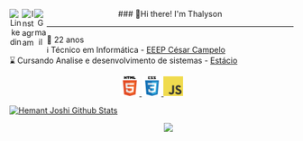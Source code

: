 <p align="center">
  ### 👤Hi there! I'm Thalyson 
  <a href="https://www.linkedin.com/in/thalyson-oliveira-4b5548167/">
    <img align="left" alt="Linkedin" width="22px" src="https://cdn.jsdelivr.net/npm/simple-icons@v3/icons/linkedin.svg" />
  </a>
  <a href="https://www.instagram.com/thalysonoliveira150/">
    <img align="left" alt="Instagram" width="22px" src="https://cdn.jsdelivr.net/npm/simple-icons@v3/icons/instagram.svg" />
  </a>
  <a href="#">
    <img align="left" alt="Gmail" width="22px" src="https://cdn.jsdelivr.net/npm/simple-icons@v3/icons/gmail.svg" />
  </a><hr>
</p>

📅 22 anos <br> 
ℹ️ Técnico em Informática - <a href="https://www.facebook.com/eeepccampelo"/> EEEP César Campelo</a> <br>
⌛ Cursando Analise e desenvolvimento de sistemas - <a href="https://portal.estacio.br/?estado=CE"/> Estácio <br>


<p align="center">
  <img height="35" src="https://raw.githubusercontent.com/github/explore/80688e429a7d4ef2fca1e82350fe8e3517d3494d/topics/html/html.png" style="max-width:100%;">
  <img height="35" src="https://raw.githubusercontent.com/github/explore/80688e429a7d4ef2fca1e82350fe8e3517d3494d/topics/css/css.png" style="max-width:100%;">
  <img height="35" src="https://raw.githubusercontent.com/github/explore/80688e429a7d4ef2fca1e82350fe8e3517d3494d/topics/javascript/javascript.png" style="max-width:100%;">
</p>


![Hemant Joshi Github Stats](https://github-readme-stats.vercel.app/api?username=8bithemant&show_icons=true&title_color=fff&icon_color=79ff97&text_color=9f9f9f&bg_color=151515)

<img align="right" src="https://camo.githubusercontent.com/410dd0b1b800cd1e13965237beee2a32474be978/68747470733a2f2f6d656469612e67697068792e636f6d2f6d656469612f4d3967624264396e6244724f5475314d71782f67697068792e676966" width="230" data-canonical-src="https://media.giphy.com/media/M9gbBd9nbDrOTu1Mqx/giphy.gif" style="max-width:100%;">
